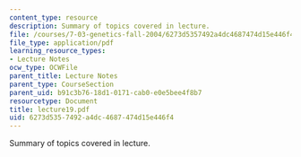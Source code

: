 ```yaml
---
content_type: resource
description: Summary of topics covered in lecture.
file: /courses/7-03-genetics-fall-2004/6273d5357492a4dc4687474d15e446f4_lecture19.pdf
file_type: application/pdf
learning_resource_types:
- Lecture Notes
ocw_type: OCWFile
parent_title: Lecture Notes
parent_type: CourseSection
parent_uid: b91c3b76-18d1-0171-cab0-e0e5bee4f8b7
resourcetype: Document
title: lecture19.pdf
uid: 6273d535-7492-a4dc-4687-474d15e446f4
---
```

Summary of topics covered in lecture.

